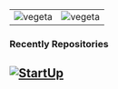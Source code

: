 <!-- ### Hi there 👋 -->

<!--
**StubbornVegeta/StubbornVegeta** is a ✨ _special_ ✨ repository because its `README.md` (this file) appears on your GitHub profile.

Here are some ideas to get you started:

- 🔭 I’m currently working on ...
- 🌱 I’m currently learning ...
- 👯 I’m looking to collaborate on ...
- 🤔 I’m looking for help with ...
- 💬 Ask me about ...
- 📫 How to reach me: ...
- 😄 Pronouns: ...
- ⚡ Fun fact: ...
-->
<!-- ### Stubborn Vegeta <img src="https://visitor-badge.glitch.me/badge?page_id=StubbornVegeta"/> -->

<!-- <img src="./StubbornVegeta/github-star.svg" alt="github-star" height="16pt" width="16pt" /> **Repository** -->

<!-- | Name                                                                | Description                                                                                      | -->
<!-- |:--------------------------------------------------------------------|:-------------------------------------------------------------------------------------------------| -->
<!-- | [pycomment](https://github.com/demonlord1997/pycomment )            | Generate docstring including inputed parameters, returned variables, and their types for python. | -->
<!-- | [markdown-org](https://github.com/demonlord1997/markdown-org )      | Run code blocks in markdown.                                                                     | -->
<!-- | [efig](https://github.com/demonlord1997/efig )                      | Automaticly extract all images from pdf.                                                         | -->
<!-- | [pdf2img](https://github.com/demonlord1997/pdf2img )                | Convert pdf to images.                                                                           | -->
<!-- | [neurovirus](https://github.com/demonlord1997/neurovirus )          | Visualization of neural network structure.                                                       | -->
<!-- | [dashboard-shell](https://github.com/demonlord1997/dashboard-shell) | Terminal dashboard                                                                               | -->
<!-- | [PlotNeuralNet](https://github.com/demonlord1997/PlotNeuralNet)     | Visualization of neural network structure.                                                       | -->

<!-- <img src="./StubbornVegeta/settings.svg" alt="settings" height="16pt" width="16pt" /> **Configures** -->

<!-- | Name                                                          | Description                                    | -->
<!-- |:--------------------------------------------------------------|:-----------------------------------------------| -->
<!-- | [nvim-config](https://github.com/demonlord1997/nvim-config)   | Neovim configures                              | -->
<!-- | [ctlos_config](https://github.com/demonlord1997/ctlos_config) | Bspwm, ranger, alacritty, rofi, zsh configures | -->
<!-- | [dwm](https://github.com/demonlord1997/dwm)                   | Dwm configures                                 | -->
<!-- | [i3wm](https://github.com/demonlord1997/i3)                   | I3wm configures                                | -->

<!-- <table><tr> -->
<!-- <td><img src=https://github-readme-stats.vercel.app/api/top-langs/?username=StubbornVegeta&layout=compact&langs_count=5&hide=html,Makefile&theme=dracula ></td> -->
<!-- <td><img src=https://github-readme-stats.vercel.app/api?username=StubbornVegeta&show_icons=true&hide=issues,contribs&theme=dracula "></td> -->
<!-- </tr></table> -->
 <style>
td, th {
   border: none!important;
}
</style>
|                                                                                                         |                                                                                        |
|------------------------------------------------------------------------------------------------------------------|----------------------------------------------------------------------------------------------|
| ![vegeta](https://github-readme-stats.vercel.app/api/top-langs/?username=StubbornVegeta&layout=compact&langs_count=5&hide=html,Makefile&theme=dracula) | ![vegeta](https://github-readme-stats.vercel.app/api?username=StubbornVegeta&show_icons=true&theme=dracula) |

### Recently Repositories

[![StartUp](https://github-readme-stats.vercel.app/api/pin/?username=StubbornVegeta&repo=StartUp&theme=dracula)](https://github.com/StubbornVegeta/StartUp)
---
